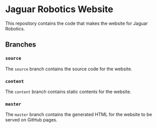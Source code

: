 # Jaguar Robotics Website
This repository contains the code that makes the website for Jaguar Robotics.

## Branches

### `source`
The `source` branch contains the source code for the website.

### `content`
The `content` branch contains static contents for the website.

### `master`
The `master` branch contains the generated HTML for the website to be served on GitHub pages.
